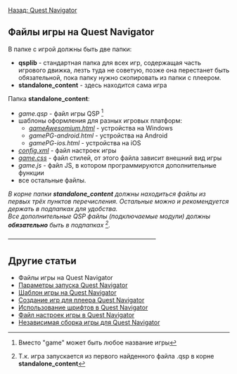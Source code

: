 [Назад: Quest Navigator](../../navigator.md)

## Файлы игры на Quest Navigator

В папке с игрой должны быть две папки:

* **qsplib** - стандартная папка для всех игр, содержащая часть игрового движка, лезть туда не советую, позже она перестанет быть обязательной, пока папку нужно скопировать из папки с плеером.
* **standalone_content** - здесь находится сама игра

Папка **standalone_content**:

* *game.qsp* - файл игры QSP [^1]
* шаблоны оформления для разных игровых платформ:
    * *[gameAwesomium.html](../navigator_game_template.md)* - устройства на Windows
    * *gamePG-android.html* - устройства на Android
    * *gamePG-ios.html* - устройства на iOS
* *[config.xml](../fajl_nastroek_igry_v_quest_navigator.md)* - файл настроек игры
* *[game.css](../navigator_game_template.md)* - файл стилей, от этого файла зависит внешний вид игры
* *game.js* - файл JS, в котором программируются дополнительные функции
* все остальные файлы.

*В корне папки **standalone_content** должны находиться файлы из первых трёх пунктов перечисления. Остальные можно и рекомендуется держать в подпапках для удобства.*\
*Все дополнительные QSP файлы (подключаемые модули) должны **обязательно** быть в подпапках [^2].*

————————————————————————

## Другие статьи

*  Файлы игры на Quest Navigator
*  [Параметры запуска Quest Navigator](../navigator_command_line.md)
*  [Шаблон игры на Quest Navigator](../navigator_game_template.md)
*  [Создание игр для плеера Quest Navigator](../sozdanie_igr_na_quest_navigator.md)
*  [Использование шрифтов в Quest Navigator](../ispolzovanie_shriftov_v_quest_navigator.md)
*  [Файл настроек игры в Quest Navigator](../fajl_nastroek_igry_v_quest_navigator.md)
*  [Независимая сборка игры для Quest Navigator](../navigator_standalone.md)

[^1]: Вместо "game" может быть любое название игры

[^2]: Т.к. игра запускается из первого найденного файла .qsp в корне **standalone_content**
